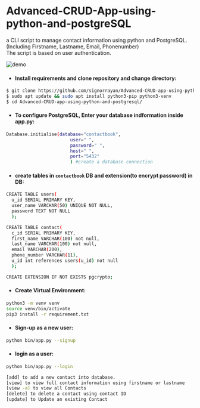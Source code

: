 # Advanced-CRUD-App-using-python-and-postgreSQL

a CLI script to manage contact information using python and PostgreSQL.\
(Including Firstname, Lastname, Email, Phonenumber)\
The script is based on user authentication.


![demo](https://github.com/signorrayan/Advanced-CRUD-app-using-python-and-postgresql/blob/master/Demo/pic.png)



- #### Install requirements and clone repository and change directory:
```bash
$ git clone https://github.com/signorrayan/Advanced-CRUD-app-using-python-and-postgresql.git
$ sudo apt update && sudo apt install python3-pip python3-venv
$ cd Advanced-CRUD-app-using-python-and-postgresql/
```

- #### To configure PostgreSQL, Enter your database indformation inside app.py:
```bash
Database.initialise(database="contactbook",
                        user=" ",
                        password=" ",
                        host=" ",
                        port="5432"
                        ) #create a database connection
```



- #### create tables in `contactbook` DB and extension(to encrypt password) in DB:
```bash
CREATE TABLE users(
  u_id SERIAL PRIMARY KEY,
  user_name VARCHAR(50) UNIQUE NOT NULL,
  password TEXT NOT NULL
  );

CREATE TABLE contact(
  c_id SERIAL PRIMARY KEY,
  first_name VARCHAR(100) not null,
  last_name VARCHAR(100) not null,
  email VARCHAR(200),
  phone_number VARCHAR(11),
  u_id int references users(u_id) not null
  );

CREATE EXTENSION IF NOT EXISTS pgcrypto;
```

- #### Create Virtual Environment:
```bash
python3 -m venv venv
source venv/bin/activate
pip3 install -r requirement.txt
```

- #### Sign-up as a new user:
```bash
python bin/app.py --signup
```

- #### login as a user:
```bash
python bin/app.py --login
```

```bash
[add] to add a new contact into database.
[view] to view full contact information using firstname or lastname
[view -a] to view all Contacts
[delete] to delete a contact using contact ID
[update] to Update an existing Contact
```

